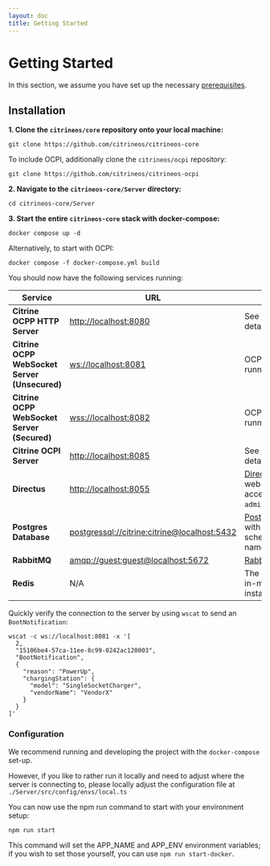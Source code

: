 ```yaml
---
layout: doc
title: Getting Started
---
```


# Getting Started

In this section, we assume you have set up the necessary [prerequisites](/docs/prerequisites.html).

## Installation

**1. Clone the `citrineos/core` repository onto your local machine:**

    git clone https://github.com/citrineos/citrineos-core

To include OCPI, additionally clone the `citrineos/ocpi` repository:

    git clone https://github.com/citrineos/citrineos-ocpi

**2. Navigate to the `citrineos-core/Server` directory:**

    cd citrineos-core/Server

**3. Start the entire `citrineos-core` stack with docker-compose:**

    docker compose up -d

Alternatively, to start with OCPI:

    docker compose -f docker-compose.yml build    

You should now have the following services running:

| Service                                       | URL                                                                                          | Description                                                                                                                                  |
|-----------------------------------------------|----------------------------------------------------------------------------------------------|----------------------------------------------------------------------------------------------------------------------------------------------|
| **Citrine OCPP HTTP Server**                  | [http://localhost:8080](http://localhost:8080)                                               | See [localhost:8080/docs](http://localhost:8080/docs) for full details.                                                                      |
| **Citrine OCPP WebSocket Server (Unsecured)** | [ws://localhost:8081](ws://localhost:8081)                                                   | OCPP WebSocket Server running security profile 0.                                                                                            |
| **Citrine OCPP WebSocket Server (Secured)**   | [wss://localhost:8082](wss://localhost:8082)                                                 | OCPP WebSocket Server running security profile 1.                                                                                            |
| **Citrine OCPI Server**                       | [http://localhost:8085](http://localhost:8085)                                               | See [localhost:8085/docs](http://localhost:8085/docs) for full details.                                                                      |
| **Directus**                                  | [http://localhost:8055](http://localhost:8055)                                               | [Directus](http://directus.io) server for which the web interface can now be accessed with the credentials `admin@citrineos.com:CitrineOS!`. |
| **Postgres Database**                         | [postgressql://citrine:citrine@localhost:5432](postgressql://citrine:citrine@localhost:5432) | [Postgres Database](https://www.postgresql.org) pre-seeded with OCPP 2.0.1 and Directus schemas. The database is named `citrine`.            |
| **RabbitMQ**                                  | [amqp://guest:guest@localhost:5672](amqp://guest:guest@localhost:5672)                       | [RabbitMQ](http://rabbitmq.com) message bus.                                                                                                 |
| **Redis**                                     | N/A                                                                                          | The default settings will use an in-memory cache but a [Redis](https://redis.io/) instance is available to use.                                                        |

Quickly verify the connection to the server by using `wscat` to send an `BootNotification`:
```
wscat -c ws://localhost:8081 -x '[
  2,
  "15106be4-57ca-11ee-8c99-0242ac120003",
  "BootNotification",
  {
    "reason": "PowerUp",
    "chargingStation": {
      "model": "SingleSocketCharger",
      "vendorName": "VendorX"
    }
  }
]'
```

### Configuration

We recommend running and developing the project with the `docker-compose` set-up.

However, if you like to rather run it locally and need to adjust where the server is connecting to, please locally adjust the configuration file at `./Server/src/config/envs/local.ts`

You can now use the npm run command to start with your environment setup:

```shell
npm run start
```

This command will set the APP_NAME and APP_ENV environment variables; if you wish to set those yourself, you can use `npm run start-docker`.
